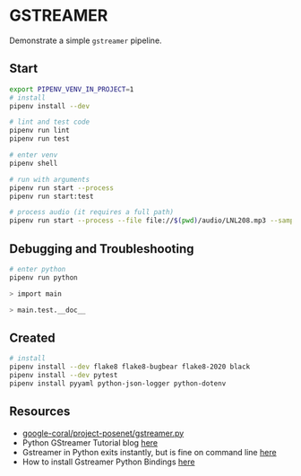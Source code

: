 # GSTREAMER

Demonstrate a simple `gstreamer` pipeline.  

## Start

```sh
export PIPENV_VENV_IN_PROJECT=1
# install
pipenv install --dev

# lint and test code
pipenv run lint
pipenv run test

# enter venv
pipenv shell

# run with arguments
pipenv run start --process
pipenv run start:test 

# process audio (it requires a full path)
pipenv run start --process --file file://$(pwd)/audio/LNL208.mp3 --samples 100
```

## Debugging and Troubleshooting

```sh
# enter python
pipenv run python

> import main

> main.test.__doc__
```

## Created

```sh
# install
pipenv install --dev flake8 flake8-bugbear flake8-2020 black
pipenv install --dev pytest 
pipenv install pyyaml python-json-logger python-dotenv
```

## Resources

* [google-coral/project-posenet/gstreamer.py](https://github.com/google-coral/project-posenet/blob/master/gstreamer.py)
* Python GStreamer Tutorial blog [here](https://brettviren.github.io/pygst-tutorial-org/pygst-tutorial.html#sec-5)
* Gstreamer in Python exits instantly, but is fine on command line [here](https://stackoverflow.com/questions/47879923/gstreamer-in-python-exits-instantly-but-is-fine-on-command-line)  
* How to install Gstreamer Python Bindings [here](https://lifestyletransfer.com/how-to-install-gstreamer-python-bindings/)

